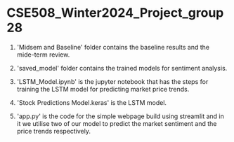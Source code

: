 # CSE508_Winter2024_Project_group28

1. 'Midsem and Baseline' folder contains the baseline results and the mide-term review.

2. 'saved_model' folder contains the trained models for sentiment analysis.

3. 'LSTM_Model.ipynb' is the jupyter notebook that has the steps for training the LSTM model for predicting market price trends.

4. 'Stock Predictions Model.keras' is the LSTM model.

5. 'app.py' is the code for the simple webpage build using streamlit and in it we utilise two of our model to predict the market sentiment and the price trends respectively.
